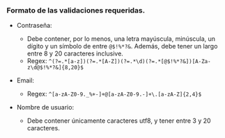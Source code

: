 ### Formato de las validaciones requeridas.

- Contraseña:
    - Debe contener, por lo menos, una letra mayúscula, minúscula, un dígito y
        un símbolo de entre `@$!%*?&`. Además, debe tener un largo entre 8 y 20
        caracteres inclusive.
    - Regex: `^(?=.*[a-z])(?=.*[A-Z])(?=.*\d)(?=.*[@$!%*?&])[A-Za-z\d@$!%*?&]{8,20}$`

- Email:
    - Regex: `^[a-zA-Z0-9._%+-]+@[a-zA-Z0-9.-]+\.[a-zA-Z]{2,4}$`

- Nombre de usuario:
    - Debe contener únicamente caracteres utf8, y tener entre 3 y 20 caracteres.
